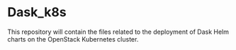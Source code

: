 # Dask_k8s

This repository will contain the files related to the deployment of Dask Helm charts on the OpenStack 
Kubernetes cluster. 